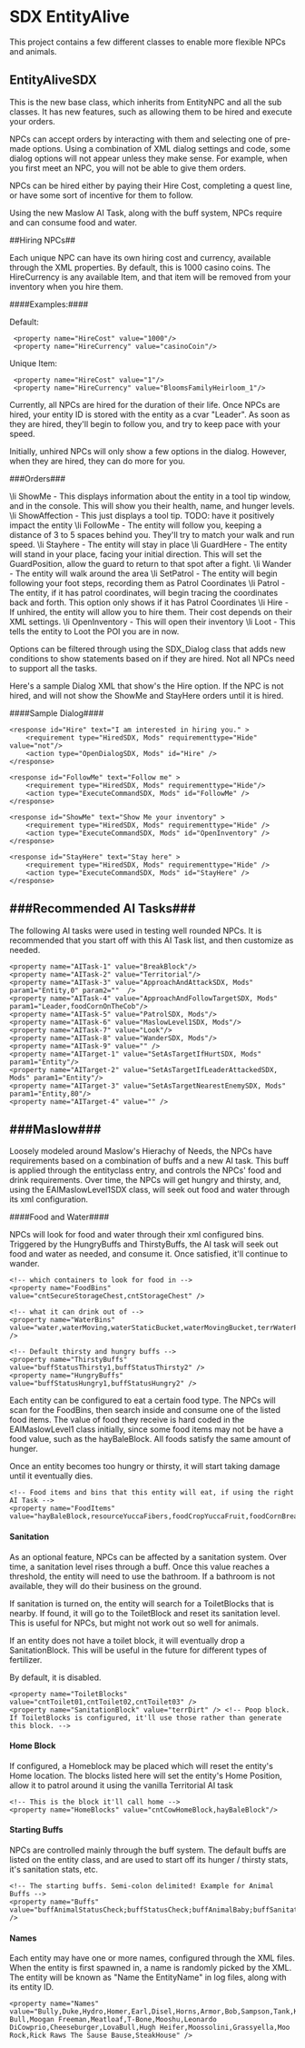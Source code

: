SDX EntityAlive
==================

This project contains a few different classes to enable more flexible NPCs and animals.

EntityAliveSDX
--------------

This is the new base class, which inherits from EntityNPC and all the sub classes. It has new features, such as allowing them to be hired and execute your orders.

NPCs can accept orders by interacting with them and selecting one of pre-made options. Using a combination of XML dialog settings and code, some dialog options will not appear unless they make sense. For example, 
when you first meet an NPC, you will not be able to give them orders. 

NPCs can be hired either by paying their Hire Cost, completing a quest line, or have some sort of incentive for them to follow.

Using the new Maslow AI Task, along with the buff system, NPCs require and can consume food and water.

##Hiring NPCs##

Each unique NPC can have its own hiring cost and currency, available through the XML properties.  By default, this is 1000 casino coins. The HireCurrency is any available Item, and that item will be removed 
from your inventory when you hire them. 

####Examples:####

Default:
~~~~~~~~~~~~~~~~~{.xml}
 <property name="HireCost" value="1000"/>
 <property name="HireCurrency" value="casinoCoin"/>
~~~~~~~~~~~~~~~~~

Unique Item:
~~~~~~~~~~~~~~~~~{.xml}
 <property name="HireCost" value="1"/>
 <property name="HireCurrency" value="BloomsFamilyHeirloom_1"/>
~~~~~~~~~~~~~~~~~

Currently, all NPCs are hired for the duration of their life. Once NPCs are hired, your entity ID is stored with the entity as a cvar "Leader". As soon as they are hired, they'll begin to follow you, and try to keep pace with your speed.

Initially, unhired NPCs will only show a few options in the dialog. However, when they are hired, they can do more for you.

###Orders###

\li ShowMe - This displays information about the entity in a tool tip window, and in the console. This will show you their health, name, and hunger levels.
\li ShowAffection - This just displays a tool tip. TODO: have it positively impact the entity
\li FollowMe  - The entity will follow you, keeping a distance of 3 to 5 spaces behind you. They'll try to match your walk and run speed.
\li Stayhere - The entity will stay in place
\li GuardHere - The entity will stand in your place, facing your initial direction. This will set the GuardPosition, allow the guard to return to that spot after a fight.
\li Wander - The entity will walk around the area
\li SetPatrol - The entity will begin following your foot steps, recording them as Patrol Coordinates
\li Patrol - The entity, if it has patrol coordinates, will begin tracing the coordinates back and forth. This option only shows if it has Patrol Coordinates
\li Hire - If unhired, the entity will allow you to hire them. Their cost depends on their XML settings.
\li OpenInventory - This will open their inventory
\li Loot - This tells the entity to Loot the POI you are in now.

Options can be filtered through using the SDX_Dialog class that adds new conditions to show statements based on if they are hired. Not all NPCs need to support all the tasks.

Here's a sample Dialog XML that show's the Hire option. If the NPC is not hired, and will not show the ShowMe and StayHere orders until it is hired.

####Sample Dialog####

~~~~~~~~~~~~~~~~~{.xml}
<response id="Hire" text="I am interested in hiring you." >
	<requirement type="HiredSDX, Mods" requirementtype="Hide" value="not"/>
	<action type="OpenDialogSDX, Mods" id="Hire" />
</response>
      
<response id="FollowMe" text="Follow me" >
	<requirement type="HiredSDX, Mods" requirementtype="Hide"/>
	<action type="ExecuteCommandSDX, Mods" id="FollowMe" />
</response>

<response id="ShowMe" text="Show Me your inventory" >
	<requirement type="HiredSDX, Mods" requirementtype="Hide" />
	<action type="ExecuteCommandSDX, Mods" id="OpenInventory" />
</response>

<response id="StayHere" text="Stay here" >
	<requirement type="HiredSDX, Mods" requirementtype="Hide" />
	<action type="ExecuteCommandSDX, Mods" id="StayHere" />
</response>
~~~~~~~~~~~~~~~~~


###Recommended AI Tasks###
-------------------
The following AI tasks were used in testing well rounded NPCs. It is recommended that you start off with this AI Task list, and then customize as needed.

~~~~~~~~~~~~~~~~{.xml}
<property name="AITask-1" value="BreakBlock"/>
<property name="AITask-2" value="Territorial"/>
<property name="AITask-3" value="ApproachAndAttackSDX, Mods" param1="Entity,0" param2=""  /> 
<property name="AITask-4" value="ApproachAndFollowTargetSDX, Mods" param1="Leader,foodCornOnTheCob"/> 
<property name="AITask-5" value="PatrolSDX, Mods"/> 
<property name="AITask-6" value="MaslowLevel1SDX, Mods"/> 
<property name="AITask-7" value="Look"/> 
<property name="AITask-8" value="WanderSDX, Mods"/> 
<property name="AITask-9" value="" />
<property name="AITarget-1" value="SetAsTargetIfHurtSDX, Mods" param1="Entity"/> 
<property name="AITarget-2" value="SetAsTargetIfLeaderAttackedSDX, Mods" param1="Entity"/> 
<property name="AITarget-3" value="SetAsTargetNearestEnemySDX, Mods" param1="Entity,80"/>
<property name="AITarget-4" value="" />
~~~~~~~~~~~~~~~~

###Maslow###
-------------------
Loosely modeled around Maslow's Hierachy of Needs, the NPCs have requirements based on a combination of buffs and a new AI task. This buff is applied through the entityclass entry, and controls the NPCs' food and 
drink requirements. Over time, the NPCs will get hungry and thirsty, and, using the EAIMaslowLevel1SDX class, will seek out food and water through its xml configuration.

####Food and Water####

NPCs will look for food and water through their xml configured bins. Triggered by the HungryBuffs and ThirstyBuffs, the AI task will seek out food and water as needed, and consume it. Once satisfied, it'll continue
 to wander.
~~~~~~~~~~~~~~~~{.xml}
<!-- which containers to look for food in -->
<property name="FoodBins" value="cntSecureStorageChest,cntStorageChest" />

<!-- what it can drink out of -->
<property name="WaterBins" value="water,waterMoving,waterStaticBucket,waterMovingBucket,terrWaterPOI" />

<!-- Default thirsty and hungry buffs -->
<property name="ThirstyBuffs" value="buffStatusThirsty1,buffStatusThirsty2" />
<property name="HungryBuffs" value="buffStatusHungry1,buffStatusHungry2" />
~~~~~~~~~~~~~~~~

Each entity can be configured to eat a certain food type. The NPCs will scan for the FoodBins, then search inside and consume one of the listed food items. The value of food they receive is hard coded in the EAIMaslowLevel1
class initially, since some food items may not be have a food value, such as the hayBaleBlock. All foods satisfy the same amount of hunger.

Once an entity becomes too hungry or thirsty, it will start taking damage until it eventually dies.

~~~~~~~~~~~~~~~~{.xml}
<!-- Food items and bins that this entity will eat, if using the right AI Task -->
<property name="FoodItems" value="hayBaleBlock,resourceYuccaFibers,foodCropYuccaFruit,foodCornBread,foodCornOnTheCob,foodCornMeal,foodCropCorn,foodCropGraceCorn"/>
~~~~~~~~~~~~~~~~

#### Sanitation ####

As an optional feature, NPCs can be affected by a sanitation system. Over time, a sanitation level rises through a buff. Once this value reaches a threshold, the entity will need to use the bathroom. If
a bathroom is not available, they will do their business on the ground.

If sanitation is turned on, the entity will search for a ToiletBlocks that is nearby. If found, it will go to the ToiletBlock and reset its sanitation level. This is useful for NPCs, but might not work out so well for animals.

If an entity does not have a toilet block, it will eventually drop a SanitationBlock. This will be useful in the future for different types of fertilizer.

By default, it is disabled.

~~~~~~~~~~~~~~~~{.xml}
<property name="ToiletBlocks" value="cntToilet01,cntToilet02,cntToilet03" />
<property name="SanitationBlock" value="terrDirt" /> <!-- Poop block. If ToiletBlocks is configured, it'll use those rather than generate this block. -->
~~~~~~~~~~~~~~~~

#### Home Block ####

If configured, a Homeblock may be placed which will reset the entity's Home location. The blocks listed here will set the entity's Home Position, allow it to patrol around it using the vanilla Territorial AI task

~~~~~~~~~~~~~~~~{.xml}
<!-- This is the block it'll call home -->
<property name="HomeBlocks" value="cntCowHomeBlock,hayBaleBlock"/>
~~~~~~~~~~~~~~~~

#### Starting Buffs ####

NPCs are controlled mainly through the buff system. The default buffs are listed on the entity class, and are used to start off its hunger / thirsty stats, it's sanitation stats, etc.

~~~~~~~~~~~~~~~~{.xml}
<!-- The starting buffs. Semi-colon delimited! Example for Animal Buffs -->
<property name="Buffs" value="buffAnimalStatusCheck;buffStatusCheck;buffAnimalBaby;buffSanitationStatusCheck;buffAnimalCow" />
~~~~~~~~~~~~~~~~

#### Names ####

Each entity may have one or more names, configured through the XML files. When the entity is first spawned in, a name is randomly picked by the XML. The entity will be known as "Name the EntityName" in log files, along
with its entity ID. 

~~~~~~~~~~~~~~~~{.xml}
<property name="Names" value="Bully,Duke,Hydro,Homer,Earl,Disel,Horns,Armor,Bob,Sampson,Tank,Kristof,Angus,Midnight,Nitrous,Red Bull,Moogan Freeman,Meatloaf,T-Bone,Mooshu,Leonardo DiCowprio,Cheeseburger,LovaBull,Hugh Heifer,Moossolini,Grassyella,Moo Rock,Rick Raws The Sause Bause,SteakHouse" />
~~~~~~~~~~~~~~~~
